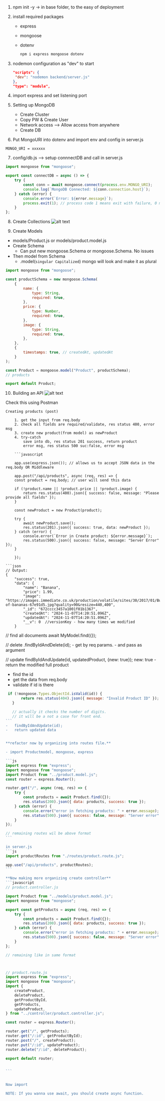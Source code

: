 1. npm init -y -> in base folder, to the easy of deployment

2. install required packages

    - express
    - mongoose
    - dotenv

        ```bash
        npm i express mongoose dotenv
        ```

3. nodemon configuration as "dev" to start

    ```json
    "scripts": {
     "dev": "nodemon backend/server.js"
    },
    "type": "module",
    ```

4. import express and set listening port

5. Setting up MongoDB

    - Create Cluster
    - Copy PW & Create User
    - Network access --> Allow access from anywhere
    - Create DB

6. Put MongoURI into dotenv and import env and config in server.js

```env
MONGO_URI = xxxxxx
```

7. config/db.js --> setup connnectDB and call in server.js

```js
import mongoose from "mongoose";

export const connectDB = async () => {
    try {
        const conn = await mongoose.connect(process.env.MONGO_URI);
        console.log(`MongoDB Connected: ${conn.connection.host}`);
    } catch (error) {
        console.error(`Error: ${error.message}`);
        process.exit(1); // process code 1 means exit with failure, 0 means success
    }
};
```

8. Create Collections
   ![alt text](imgs/SQLvsNoSQL.png)

9. Create Models

-   models/Product.js or models/product.model.js
-   Create Schema
    -   Can put new mongoose.Schema or mongoose.Schema. No issues
-   Then model from Schema
    -   .model(`singular Capitalized`) mongo will look and make it as plural

```js
import mongoose from "mongoose";

const productSchema = new mongoose.Schema(
    {
        name: {
            type: String,
            required: true,
        },
        price: {
            type: Number,
            required: true,
        },
        image: {
            type: String,
            required: true,
        },
    },
    {
        timestamps: true, // createdAt, updatedAt
    }
);

const Product = mongoose.model("Product", productSchema);
// products

export default Product;
```

10. Building an API
    ![alt text](imgs/API.png)

Check this using Postman

    Creating products (post)

        1. get the input from req.body
        2. check all fields are required/validate, res status 400, error msg
        3. create new product(from model) as newProduct
        4. try-catch
            save into db, res status 201 success, return product
            error msg, res status 500 suc:false, error msg

        ```javascript

        app.use(express.json()); // allows us to accept JSON data in the req.body OR Middleware

        app.post("/api/products", async (req, res) => {
        const product = req.body; // user will send this data

        if (!product.name || !product.price || !product.image) {
            return res.status(400).json({ success: false, message: "Please provide all fields" });
        }

        const newProduct = new Product(product);

        try {
            await newProduct.save();
            res.status(201).json({ success: true, data: newProduct });
        } catch (error) {
            console.error(`Error in Create product: ${error.message}`);
            res.status(500).json({ success: false, message: "Server Error" });
        }

        });

````
```json
// Output:
{
    "success": true,
    "data": {
        "name": "Banana",
        "price": 1.99,
        "image": "https://images.immediate.co.uk/production/volatile/sites/30/2017/01/Bunch-of-bananas-67e91d5.jpg?quality=90&resize=440,400",
        "_id": "672cccc3457a1001f01b1367",
        "createdAt": "2024-11-07T14:20:51.096Z",
        "updatedAt": "2024-11-07T14:20:51.096Z",
        "__v": 0  //versionKey - how many times we modified
    }
````

// find all documents
await MyModel.find({});

// delete
.findByIdAndDelete(id); - get by req params. - and pass as argument

// update
findByIdAndUpdate(id, updatedProduct, {new: true});
new: true - return the modified full product

-   find the id
-   get the data from req.body
-   validate if id is there

````js
 if (!mongoose.Types.ObjectId.isValid(id)) {
       return res.status(404).json({ message: "Invalid Product ID" });
   }

   // actually it checks the number of digits.
   // it will be a not a case for front end.
```
-   findByIdAndUpdate(id);
-   return updated data


**refactor now by organizing into routes file.**

- import Productmodel, mongoose, express

```js
import express from "express";
import mongoose from "mongoose";
import Product from "../product.model.js";
const router = express.Router();

router.get("/", async (req, res) => {
    try {
        const products = await Product.find({});
        res.status(200).json({ data: products, success: true });
    } catch (error) {
        console.error("error in fetching products: " + error.message);
        res.status(500).json({ success: false, message: "Server error" });
    }
});

// remaining routes wil be above format
```

in server.js
```js
import productRoutes from "./routes/product.route.js";

app.use("/api/products", productRoutes);
```

**Now making more organizing create controller**
```javascript
// product.controller.js

import Product from "../models/product.model.js";
import mongoose from "mongoose";

export const getProducts = async (req, res) => {
    try {
        const products = await Product.find({});
        res.status(200).json({ data: products, success: true });
    } catch (error) {
        console.error("error in fetching products: " + error.message);
        res.status(500).json({ success: false, message: "Server error" });
    }
};

// remaining like in same format



// product.route.js
import express from "express";
import mongoose from "mongoose";
import {
    createProduct,
    deleteProduct,
    getProductById,
    getProducts,
    updateProduct,
} from "../controller/product.controller.js";

const router = express.Router();

router.get("/", getProducts);
router.get("/:id", getProductById);
router.post("/", createProduct);
router.put("/:id", updateProduct);
router.delete("/:id", deleteProduct);

export default router;


```


Now import

NOTE: If you wanna use await, you should create async function.

````

```

```
